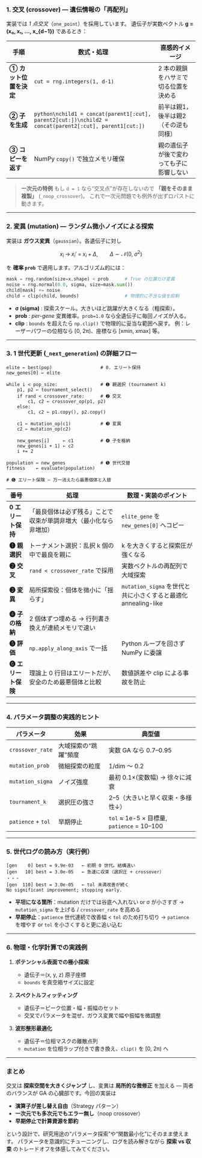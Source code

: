 ### 1. 交叉 (crossover) ― **遺伝情報の「再配列」**

実装では *1 点交叉*（`one_point`）を採用しています。
遺伝子が実数ベクトル **g = (x₀, x₁, …, x\_{d−1})** であるとき：

| 手順             | 数式・処理                                                                                                  | 直感的イメージ              |
| -------------- | ------------------------------------------------------------------------------------------------------ | -------------------- |
| **① カット位置を決定** | `cut = rng.integers(1, d-1)`                                                                           | 2 本の親鎖をハサミで切る位置を決める  |
| **② 子を生成**     | `python\nchild1 = concat(parent1[:cut], parent2[cut:])\nchild2 = concat(parent2[:cut], parent1[cut:])` | 前半は親1，後半は親2（その逆も同様）  |
| **③ コピーを返す**   | NumPy `copy()` で独立メモリ確保                                                                                | 親の遺伝子が後で変わっても子に影響しない |

> **一次元の特例**
> もし `d = 1` なら“交叉点”が存在しないので **「親をそのまま複製」** (`_noop_crossover`)。
> これで一次元問題でも例外が出ずロバストに動きます。

---

### 2. 変異 (mutation) ― **ランダム微小ノイズによる探索**

実装は **ガウス変異**（`gaussian`）。各遺伝子に対し

$$
x_i \;\to\; x_i' \;=\; x_i + \Delta,\qquad 
\Delta \sim \mathcal{N}(0,\; \sigma^2)
$$

を **確率 `prob`** で適用します。アルゴリズム的には：

```python
mask = rng.random(size=x.shape) < prob      # True の位置だけ変異
noise = rng.normal(0.0, sigma, size=mask.sum())
child[mask] += noise
child = clip(child, bounds)                 # 物理的に不当な値を抑制
```

* **σ (sigma)** : 探索スケール。大きいほど跳躍が大きくなる（粗探索）。
* **prob** : *per-gene* 変異確率。`prob=1.0` なら全遺伝子に毎回ノイズが入る。
* **clip** : `bounds` を超えたら `np.clip()` で物理的に妥当な範囲へ戻す。
  例：レーザーパワーの位相なら \[0, 2π)、座標なら \[xmin, xmax] 等。

---

### 3. 1 世代更新 (`_next_generation`) の詳細フロー

```text
elite ← best(pop)                  # 0. エリート保持
new_genes[0] ← elite

while i < pop_size:                # ➊ 親選択 (tournament k)
    p1, p2 ← tournament_select()
    if rand < crossover_rate:      # ➋ 交叉
        c1, c2 ← crossover_op(p1, p2)
    else:
        c1, c2 ← p1.copy(), p2.copy()

    c1 ← mutation_op(c1)           # ➌ 変異
    c2 ← mutation_op(c2)

    new_genes[i]     ← c1          # ➍ 子を格納
    new_genes[i + 1] ← c2
    i += 2

population ← new_genes             # ➎ 世代交替
fitness    ← evaluate(population)

# ➏ エリート保険 — 万一消えたら最悪個体と入替
```

| 番号           | 処理                               | 数理・実装のポイント                                      |
| ------------ | -------------------------------- | ----------------------------------------------- |
| **0 エリート保持** | 「最良個体は必ず残る」ことで収束が単調非増大（最小化なら非増加） | `elite_gene` を `new_genes[0]` へコピー              |
| **➊ 親選択**    | トーナメント選択：乱択 k 個の中で最良を親に          | k を大きくすると探索圧が強くなる                               |
| **➋ 交叉**     | `rand < crossover_rate` で採用      | 実数ベクトルの再配列で大域探索                                 |
| **➌ 変異**     | 局所探索役：個体を微小に「揺らす」                | `mutation_sigma` を世代と共に小さくすると最適化 annealing-like |
| **➍ 子の格納**   | 2 個体ずつ埋める → 行列書き換えが連続メモリで速い      |                                                 |
| **➎ 評価**     | `np.apply_along_axis` で一括        | Python ループを回さず NumPy に委譲                        |
| **➏ エリート保険** | 理論上 0 行目はエリートだが、安全のため最悪個体と比較     | 数値誤差や clip による事故を防止                             |

---

### 4. パラメータ調整の実践的ヒント

| パラメータ              | 効果          | 典型値                                     |
| ------------------ | ----------- | --------------------------------------- |
| `crossover_rate`   | 大域探索の“跳躍”頻度 | 実数 GA なら 0.7–0.95                       |
| `mutation_prob`    | 微細探索の粒度     | 1/dim 〜 0.2                             |
| `mutation_sigma`   | ノイズ強度       | 最初 0.1×(変数幅) → 徐々に減衰                    |
| `tournament_k`     | 選択圧の強さ      | 2–5（大きいと早く収束・多様性↓）                      |
| `patience` + `tol` | 早期停止        | `tol` ≈ 1e-5 × 目標量, `patience` = 10–100 |

---

### 5. 世代ログの読み方（実行例）

```
[gen    0] best = 9.9e-03   ← 初期 0 世代。結構遠い
[gen   10] best = 3.0e-05   ← 急速に収束（選択圧 + crossover）
・・・
[gen  110] best = 3.0e-05   ← tol 未満改善が続く
No significant improvement; stopping early.
```

* **平坦になる箇所**：mutation だけでは谷底へ入れない or σ が小さすぎ
  → `mutation_sigma` を上げる / `crossover_rate` を高める
* **早期停止**：`patience` 世代連続で改善幅 < `tol` のため打ち切り
  → `patience` を増やす or `tol` を小さくすると更に追い込む

---

### 6. 物理・化学計算での実践例

1. **ポテンシャル表面での極小探索**

   * 遺伝子＝(x, y, z) 原子座標
   * `bounds` を真空箱サイズに設定
2. **スペクトルフィッティング**

   * 遺伝子＝ピーク位置・幅・振幅のセット
   * 交叉でパラメータを混ぜ、ガウス変異で幅や振幅を微調整
3. **波形整形最適化**

   * 遺伝子＝位相マスクの離散点列
   * `mutation` を位相ラップ付きで書き換え、`clip()` を \[0, 2π) へ

---

### まとめ

交叉は **探索空間を大きくジャンプ** し、変異は **局所的な微修正** を加える ―
両者のバランスが GA の心臓部です。今回の実装は

* **演算子が差し替え自由**（Strategy パターン）
* **一次元でも多次元でもエラー無し**（noop crossover）
* **早期停止で計算資源を節約**

という設計で、研究用途の“パラメータ探索”や“関数最小化”にそのまま使えます。
パラメータを意識的にチューニングし、ログを読み解きながら **探索 vs 収束** のトレードオフを体感してみてください。
